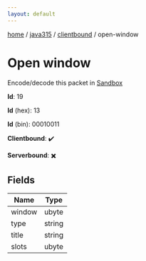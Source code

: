 ```yaml
---
layout: default
---
```


[home](/)  /  [java315](/protocol/java315)  /  [clientbound](/protocol/java315/clientbound)  /  open-window

# Open window

Encode/decode this packet in [Sandbox](../../../sandbox/java315#Clientbound.OpenWindow)

**Id**: 19

**Id** (hex): 13

**Id** (bin): 00010011

**Clientbound**: ✔️

**Serverbound**: ✖️

## Fields

Name | Type
---|---
window | ubyte
type | string
title | string
slots | ubyte
